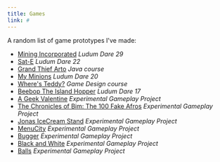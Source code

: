 ```yaml
---
title: Games
link: #
---
```


A random list of game prototypes I've made:

* [Mining Incorporated][] *Ludum Dare 29*
* [Sat-E][] *Ludum Dare 22*
* [Grand Thief Arto][] *Java course*
* [My Minions][] *Ludum Dare 20*
* [Where's Teddy?][] *Game Design course*
* [Beebop The Island Hopper][] *Ludum Dare 17*
* [A Geek Valentine][] *Experimental Gameplay Project*
* [The Chronicles of Bim: The 100 Fake Afros][] *Experimental Gameplay Project*
* [Jonas IceCream Stand][] *Experimental Gameplay Project*
* [MenuCity][] *Experimental Gameplay Project*
* [Bugger][] *Experimental Gameplay Project*
* [Black and White][] *Experimental Gameplay Project*
* [Balls][] *Experimental Gameplay Project*

[SFML]: http://www.sfml-dev.org/ "SFML graphics library for C++"
[Mining Incorporated]: /blog/2014/04/28/mining-incorporated/ "Mining Incorporated"
[Sat-E]: /blog/2011/12/19/sat-e/ "Sat-E"
[My Minions]: /blog/2011/05/02/my_minions/ "My Minions"
[Where's Teddy?]: /blog/2010/06/06/wheres_teddy/ "Where's Teddy?"
[Beebop The Island Hopper]: /blog/2010/04/26/beebop_the_island_hopper/ "Beebop The Island Hopper"
[A Geek Valentine]: /blog/2010/02/28/a_geek_valentine/ "A Geek Valentine"
[The Chronicles of Bim: The 100 Fake Afros]: /blog/2010/01/16/the_chronicles_of_bim_the_100_fake_afros/ "The Chronicles of Bim: The 100 Fake Afros"
[Jonas IceCream Stand]: /blog/2009/11/25/jonas_icecream_stand/ "Jonas IceCream Stand"
[MenuCity]: /blog/2009/10/13/menucity/ "MenuCity"
[Bugger]: /blog/2009/09/20/bugger/ "Bugger"
[Black and White]: /blog/2009/08/20/black_and_white/ "Black and White"
[Balls]: /blog/2009/08/01/balls/ "Balls"
[Grand Thief Arto]: http://0.0.0.0:8000/blog/2011/10/19/grand_thief_arto/ "Grand Thief Arto"
